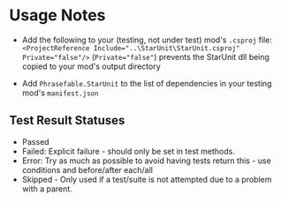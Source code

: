 # Usage Notes

* Add the following to your (testing, not under test) mod's `.csproj`
  file: `<ProjectReference Include="..\StarUnit\StarUnit.csproj" Private="false"/>` (`Private="false"`) prevents the
  StarUnit dll being copied to your mod's output directory

* Add `Phrasefable.StarUnit` to the list of dependencies in your testing mod's `manifest.json`

## Test Result Statuses
* Passed
* Failed: Explicit failure - should only be set in test methods.
* Error: Try as much as possible to avoid having tests return this - use conditions and before/after each/all
* Skipped - Only used if a test/suite is not attempted due to a problem with a parent.
